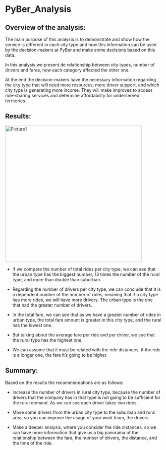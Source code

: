 # PyBer_Analysis

## Overview of the analysis: 

The main purpose of this analysis is to demonstrate and show how the service is different in each city type and how this information can be used by the decision-makers at PyBer and make some decisions based on this data.

In this analysis we present de relationship between city types, number of drivers and fares, how each category affected the other one.

At the end the decision-makers have the necessary information regarding the city type that will need more resources, more driver support, and which city type is generating more income. They will make improves to access ride-sharing services and determine affordability for underserved territories.


## Results:

<img width="440" alt="Picture1" src="https://user-images.githubusercontent.com/90534703/138612066-1eff18e4-e201-40df-9b29-666633cc8702.png">

-	If we compare the number of total rides per city type, we can see that the urban type has the biggest number, 13 times the number of the rural type, and more than double than suburban.

-	Regarding the number of drivers per city type, we can conclude that it is a dependent number of the number of rides, meaning that if a city type has more rides, we will have more drivers. The urban type is the one that had the greater number of drivers.

-	In the total fare, we can see that as we have a greater number of rides in urban type, the total fare amount is greater in this city type, and the rural has the lowest one.

-	But talking about the average fare per ride and per driver, we see that the rural type has the highest one,

-	We can assume that it must be related with the ride distances, if the ride is a longer one, the fare it’s going to be higher.


## Summary:

Based on the results the recommendations are as follows:

-	Increase the number of drivers in rural city type, because the number of drivers that the company has in that type is not going to be sufficient for the rural demand. As we can see each driver takes two rides.

-	Move some drivers from the urban city type to the suburban and rural area, so you can improve the usage of your work team, the drivers.

-	Make a deeper analysis, where you consider the ride distances, so we can have more information that give us a big panorama of the relationship between the fare, the number of drivers, the distance, and the time of the ride.
